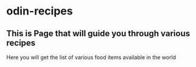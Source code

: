 # odin-recipes
<h2>This is Page that will guide you through various recipes </h2>
<div>Here you will get the list of various food items available in the world
</div>
    